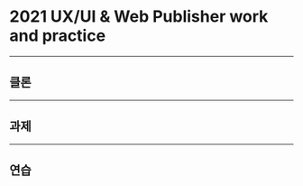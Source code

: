 # 2021 UX/UI & Web Publisher work and practice

-------------------------------------

## 클론

-------------------------------------

## 과제

-------------------------------------

## 연습
